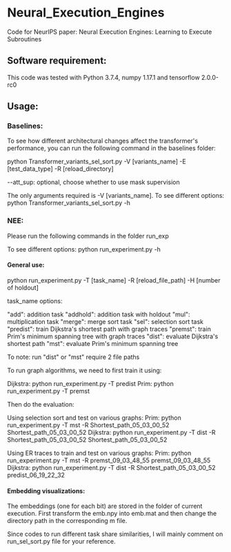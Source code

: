 # Neural_Execution_Engines
Code for NeurIPS paper: Neural Execution Engines: Learning to Execute Subroutines

## Software requirement:
This code was tested with Python 3.7.4, numpy 1.17.1 and tensorflow 2.0.0-rc0

## Usage:
### Baselines:
To see how different architectural changes affect the transformer's performance, you can run the following command in the baselines folder:

python Transformer_variants_sel_sort.py -V [variants_name] -E [test_data_type] -R [reload_directory]

--att_sup: optional, choose whether to use mask supervision

The only arguments required is -V [variants_name].
To see different options:
python Transformer_variants_sel_sort.py -h

### NEE:
Please run the following commands in the folder run_exp

To see different options:
python run_experiment.py -h

#### General use:
python run_experiment.py -T [task_name] -R [reload_file_path] -H [number of holdout]

task_name options:

"add": addition task
"addhold": addition task with holdout
"mul": multiplication task
"merge": merge sort task
"sel": selection sort task
"predist": train Dijkstra's shortest path with graph traces
"premst": train Prim's minimum spanning tree with graph traces
"dist": evaluate Dijkstra's shortest path
"mst": evaluate Prim's minimum spanning tree

To note: run "dist" or "mst" require 2 file paths


To run graph algorithms, we need to first train it using:

Dijkstra: python run_experiment.py -T predist
Prim: python run_experiment.py -T premst 

Then do the evaluation:

Using selection sort and test on various graphs:
Prim: python run_experiment.py -T mst -R Shortest_path_05_03_00_52 Shortest_path_05_03_00_52
Dijkstra: python run_experiment.py -T dist -R Shortest_path_05_03_00_52 Shortest_path_05_03_00_52

Using ER traces to train and test on various graphs:
Prim: python run_experiment.py -T mst -R premst_09_03_48_55 premst_09_03_48_55
Dijkstra: python run_experiment.py -T dist -R Shortest_path_05_03_00_52 predist_06_19_22_32



#### Embedding visualizations:

The embeddings (one for each bit) are stored in the folder of current execution. First transform the emb.npy into emb.mat and then change the directory path in the corresponding m file.


Since codes to run different task share similarities, I will mainly comment on run_sel_sort.py file for your reference.

